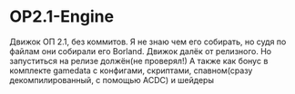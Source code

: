 # OP2.1-Engine
Движок ОП 2.1, без коммитов. Я не знаю чем его собирать, но судя по файлам они собирали его Borland. Движок далёк от релизного. Но запуститься на релизе должён(не проверял!)
А также как бонус в комплекте gamedata с конфигами, скриптами, спавном(сразу декомпилированный, с помощью ACDC) и шейдеры
